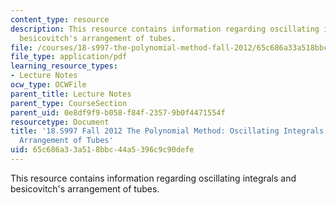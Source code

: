 ```yaml
---
content_type: resource
description: This resource contains information regarding oscillating integrals and
  besicovitch's arrangement of tubes.
file: /courses/18-s997-the-polynomial-method-fall-2012/65c686a33a518bbc44a5396c9c90defe_MIT18_S997F12_lec31.pdf
file_type: application/pdf
learning_resource_types:
- Lecture Notes
ocw_type: OCWFile
parent_title: Lecture Notes
parent_type: CourseSection
parent_uid: 0e8df9f9-b058-f84f-2357-9b0f4471554f
resourcetype: Document
title: '18.S997 Fall 2012 The Polynomial Method: Oscillating Integrals and Besicovitch''s
  Arrangement of Tubes'
uid: 65c686a3-3a51-8bbc-44a5-396c9c90defe
---
```

This resource contains information regarding oscillating integrals and besicovitch's arrangement of tubes.

